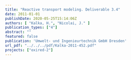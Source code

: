 ```yaml
---
title: "Reactive transport modeling. Deliverable 3.4"
date: 2011-01-01
publishDate: 2020-05-25T15:14:06Z
authors: [ "Kalka, H.", "Nicolai, J." ]
publication_types: ["4"]
abstract: ""
featured: false
publication: 'Umwelt- und Ingenieurtechnik GmbH Dresden'
url_pdf: "../../../pdf/Kalka-2011-452.pdf"
projects: ["oxired-2"]
---
```


